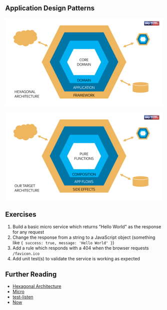 ## Application Design Patterns

![Hexagonal Architecture](./diagrams/hexagonal-architecture.png)

![Target Architecture](./diagrams/target-architecture.png)

## Exercises

1. Build a basic micro service which returns "Hello World" as the response for any request
1. Change the response from a string to a JavaScript object (something like `{ success: true, message: 'Hello World' }`)
1. Add a rule which responds with a 404 when the browser requests `/favicon.ico`
1. Add unit test(s) to validate the service is working as expected

## Further Reading

* [Hexagonal Architecture](http://fideloper.com/hexagonal-architecture)
* [Micro](https://npmjs.com/package/micro)
* [test-listen](https://npmjs.com/package/test-listen)
* [Now](https://zeit.co/now)

